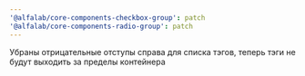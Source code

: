 ```yaml
---
'@alfalab/core-components-checkbox-group': patch
'@alfalab/core-components-radio-group': patch
---
```


Убраны отрицательные отступы справа для списка тэгов, теперь тэги не будут выходить за пределы контейнера

